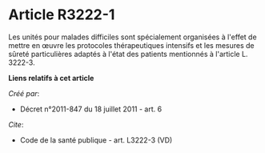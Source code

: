 # Article R3222-1

Les unités pour malades difficiles sont spécialement organisées à l'effet de mettre en œuvre les protocoles thérapeutiques
intensifs et les mesures de sûreté particulières adaptés à l'état des patients mentionnés à l'article L. 3222-3.

**Liens relatifs à cet article**

_Créé par_:

  - Décret n°2011-847 du 18 juillet 2011 - art. 6

_Cite_:

  - Code de la santé publique - art. L3222-3 (VD)
